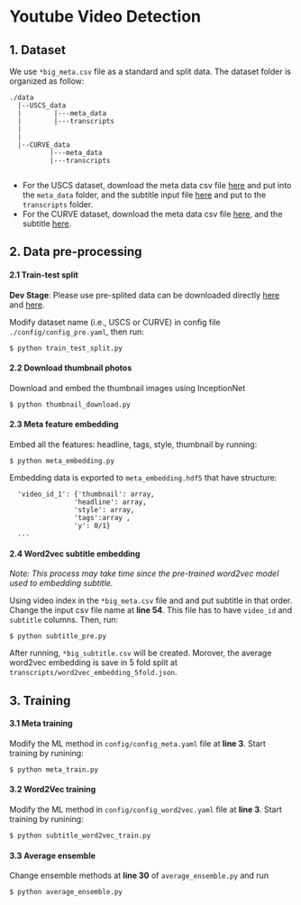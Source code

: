 # Youtube Video Detection

## 1. Dataset

We use `*big_meta.csv` file as a standard and split data. The dataset folder is organized as follow:

```
./data
  |--USCS_data
  |        |---meta_data
  |        |---transcripts
  |
  |
  |--CURVE_data
          |---meta_data
          |---transcripts


```

- For the USCS dataset, download the meta data csv file [here](https://drive.google.com/file/d/1RtN7aIjP7JMI4GA4HaB6UaDmulLyGBPR/view?usp=sharing) and put into the `meta_data` folder, and the subtitle input file [here](https://drive.google.com/file/d/17C0mZoLzL8hslV-V2pfP5QxwHPe1c4Af/view?usp=sharing) and put to the `transcripts` folder.
- For the CURVE dataset, download the meta data csv file [here](https://drive.google.com/drive/u/1/folders/1A-6fbxJTOOTBnUmgxQ3qhMiDj4rysLsu), and the subtitle [here](https://drive.google.com/drive/u/1/folders/19FmlSkpgy30t_3jAxpTk5vzgM9z0d9IG).

## 2. Data pre-processing

#### 2.1 Train-test split

**Dev Stage**: Please use pre-splited data can be downloaded directly [here](https://drive.google.com/drive/u/1/folders/1DxemCy87tvfS2C_NUdWV-OA3zAwGd948) and [here](https://drive.google.com/drive/u/1/folders/1pRgR6hMH2Z_ccOPuWDBNc0eyu05Je5mP).

Modify dataset name (i.e., USCS or CURVE) in config file `./config/config_pre.yaml`, then run:

```
$ python train_test_split.py
```

#### 2.2 Download thumbnail photos

Download and embed the thumbnail images using InceptionNet

```
$ python thumbnail_download.py
```

#### 2.3 Meta feature embedding

Embed all the features: headline, tags, style, thumbnail by running:

```
$ python meta_embedding.py
```

Embedding data is exported to `meta_embedding.hdf5` that have structure:

```
  'video_id_1': {'thumbnail': array,
                'headline': array,
                'style': array,
                'tags':array ,
                'y': 0/1}
  ...
```

#### 2.4 Word2vec subtitle embedding

_Note: This process may take time since the pre-trained word2vec model used to embedding subtitle._

Using video index in the `*big_meta.csv` file and and put subtitle in that order. Change the input csv file name at **line 54**. This file has to have `video_id` and `subtitle` columns. Then, run:

```
$ python subtitle_pre.py
```

After running, `*big_subtitle.csv` will be created. Morover, the average word2vec embedding is save in 5 fold split at `transcripts/word2vec_embedding_5fold.json`.

## 3. Training

#### 3.1 Meta training

Modify the ML method in `config/config_meta.yaml` file at **line 3**. Start training by runining:

```
$ python meta_train.py
```

#### 3.2 Word2Vec training

Modify the ML method in `config/config_word2vec.yaml` file at **line 3**. Start training by runining:

```
$ python subtitle_word2vec_train.py
```

#### 3.3 Average ensemble

Change ensemble methods at **line 30** of `average_ensemble.py` and run

```
$ python average_ensemble.py
```
